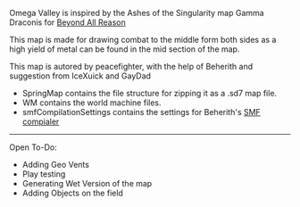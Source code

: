 Omega Valley is inspired by the Ashes of the Singularity map Gamma Draconis for [Beyond All Reason](https://www.beyondallreason.info)

This map is made for drawing combat to the middle form both sides as a high yield of metal can be found in the mid section of the map.

This map is autored by peacefighter, with the help of Beherith and suggestion from IceXuick and GayDad

- SpringMap contains the file structure for zipping it as a .sd7 map file.
- WM contains the world machine files.
- smfCompilationSettings contains the settings for Beherith's [SMF compialer](https://github.com/Beherith/springrts_smf_compiler)

---

Open To-Do:

- Adding Geo Vents
- Play testing
- Generating Wet Version of the map
- Adding Objects on the field
